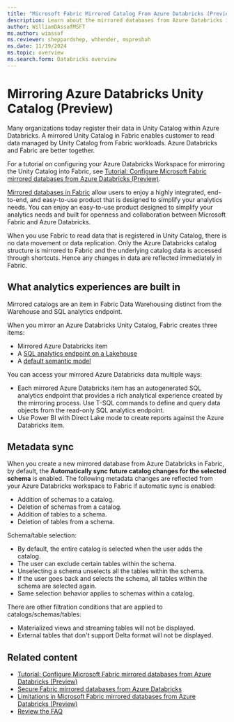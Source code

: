 ```yaml
---
title: "Microsoft Fabric Mirrored Catalog From Azure Databricks (Preview)"
description: Learn about the mirrored databases from Azure Databricks in Microsoft Fabric.
author: WilliamDAssafMSFT
ms.author: wiassaf
ms.reviewer: sheppardshep, whhender, mspreshah
ms.date: 11/19/2024
ms.topic: overview
ms.search.form: Databricks overview
---
```


# Mirroring Azure Databricks Unity Catalog (Preview)

Many organizations today register their data in Unity Catalog within Azure Databricks. A mirrored Unity Catalog in Fabric enables customer to read data managed by Unity Catalog from Fabric workloads. Azure Databricks and Fabric are better together.

For a tutorial on configuring your Azure Databricks Workspace for mirroring the Unity Catalog into Fabric, see [Tutorial: Configure Microsoft Fabric mirrored databases from Azure Databricks (Preview)](azure-databricks-tutorial.md).

[Mirrored databases in Fabric](overview.md) allow users to enjoy a highly integrated, end-to-end, and easy-to-use product that is designed to simplify your analytics needs. You can enjoy an easy-to-use product designed to simplify your analytics needs and built for openness and collaboration between Microsoft Fabric and Azure Databricks.

When you use Fabric to read data that is registered in Unity Catalog, there is no data movement or data replication. Only the Azure Databricks catalog structure is mirrored to Fabric and the underlying catalog data is accessed through shortcuts. Hence any changes in data are reflected immediately in Fabric.

## What analytics experiences are built in

Mirrored catalogs are an item in Fabric Data Warehousing distinct from the Warehouse and SQL analytics endpoint.

When you mirror an Azure Databricks Unity Catalog, Fabric creates three items:

- Mirrored Azure Databricks item
- A [SQL analytics endpoint on a Lakehouse](../../data-warehouse/get-started-lakehouse-sql-analytics-endpoint.md)
- A [default semantic model](../../data-warehouse/semantic-models.md)

You can access your mirrored Azure Databricks data multiple ways:

- Each mirrored Azure Databricks item has an autogenerated SQL analytics endpoint that provides a rich analytical experience created by the mirroring process. Use T-SQL commands to define and query data objects from the read-only SQL analytics endpoint.
- Use Power BI with Direct Lake mode to create reports against the Azure Databricks item.

## Metadata sync

When you create a new mirrored database from Azure Databricks in Fabric, by default, the **Automatically sync future catalog changes for the selected schema** is enabled. The following metadata changes are reflected from your Azure Databricks workspace to Fabric if automatic sync is enabled:

- Addition of schemas to a catalog.
- Deletion of schemas from a catalog.
- Addition of tables to a schema.
- Deletion of tables from a schema.

Schema/table selection:

- By default, the entire catalog is selected when the user adds the catalog.
- The user can exclude certain tables within the schema.
- Unselecting a schema unselects all the tables within the schema.
- If the user goes back and selects the schema, all tables within the schema are selected again.
- Same selection behavior applies to schemas within a catalog.

There are other filtration conditions that are applied to catalogs/schemas/tables:

- Materialized views and streaming tables will not be displayed.
- External tables that don't support Delta format will not be displayed.

## Related content

- [Tutorial: Configure Microsoft Fabric mirrored databases from Azure Databricks (Preview)](azure-databricks-tutorial.md)
- [Secure Fabric mirrored databases from Azure Databricks](azure-databricks-security.md)
- [Limitations in Microsoft Fabric mirrored databases from Azure Databricks (Preview)](azure-databricks-limitations.md)
- [Review the FAQ](azure-databricks-faq.yml)
